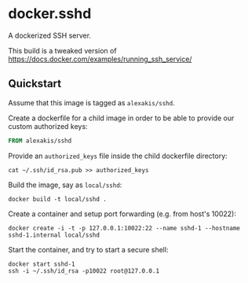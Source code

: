 # docker.sshd

A dockerized SSH server. 

This build is a tweaked version of https://docs.docker.com/examples/running_ssh_service/

## Quickstart

Assume that this image is tagged as `alexakis/sshd`.

Create a dockerfile for a child image in order to be able to provide our custom authorized keys:

```dockerfile
FROM alexakis/sshd
```

Provide an `authorized_keys` file inside the child dockerfile directory:

    cat ~/.ssh/id_rsa.pub >> authorized_keys

Build the image, say as `local/sshd`:

    docker build -t local/sshd .

Create a container and setup port forwarding (e.g. from host's 10022):

    docker create -i -t -p 127.0.0.1:10022:22 --name sshd-1 --hostname sshd-1.internal local/sshd
    
Start the container, and try to start a secure shell:

    docker start sshd-1
    ssh -i ~/.ssh/id_rsa -p10022 root@127.0.0.1
